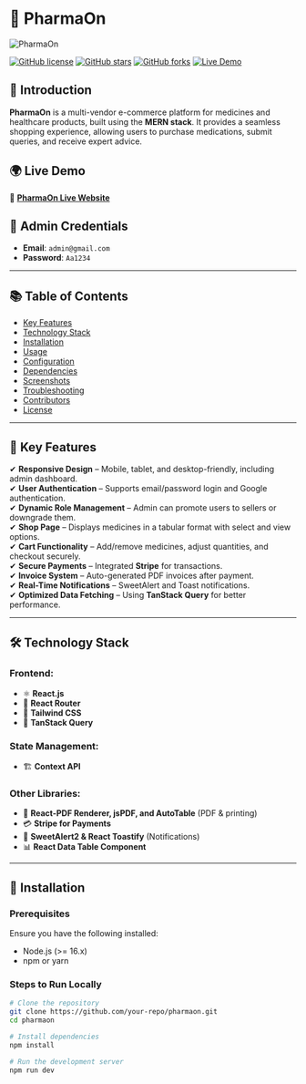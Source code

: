 # 🏥 PharmaOn  

![PharmaOn](#) <!-- Add a relevant logo or image -->

[![GitHub license](https://img.shields.io/badge/license-MIT-blue.svg)](#license)
[![GitHub stars](https://img.shields.io/github/stars/your-repo/pharmaon)](#)
[![GitHub forks](https://img.shields.io/github/forks/your-repo/pharmaon)](#)
[![Live Demo](https://img.shields.io/badge/demo-live-blue)](#) <!-- Replace with actual link -->

## 🚀 Introduction  

**PharmaOn** is a multi-vendor e-commerce platform for medicines and healthcare products, built using the **MERN stack**. It provides a seamless shopping experience, allowing users to purchase medications, submit queries, and receive expert advice.  

## 🌍 Live Demo  

🔗 **[PharmaOn Live Website](#)** <!-- Replace with actual link -->

## 🔑 Admin Credentials  

- **Email**: `admin@gmail.com`  
- **Password**: `Aa1234`  

---

## 📚 Table of Contents  

- [Key Features](#-key-features)  
- [Technology Stack](#-technology-stack)  
- [Installation](#-installation)  
- [Usage](#-usage)  
- [Configuration](#-configuration)  
- [Dependencies](#-dependencies)  
- [Screenshots](#-screenshots)  
- [Troubleshooting](#-troubleshooting)  
- [Contributors](#-contributors)  
- [License](#-license)  

---

## 🎯 Key Features  

✔ **Responsive Design** – Mobile, tablet, and desktop-friendly, including admin dashboard.  
✔ **User Authentication** – Supports email/password login and Google authentication.  
✔ **Dynamic Role Management** – Admin can promote users to sellers or downgrade them.  
✔ **Shop Page** – Displays medicines in a tabular format with select and view options.  
✔ **Cart Functionality** – Add/remove medicines, adjust quantities, and checkout securely.  
✔ **Secure Payments** – Integrated **Stripe** for transactions.  
✔ **Invoice System** – Auto-generated PDF invoices after payment.  
✔ **Real-Time Notifications** – SweetAlert and Toast notifications.  
✔ **Optimized Data Fetching** – Using **TanStack Query** for better performance.  

---

## 🛠 Technology Stack  

### **Frontend:**  
- ⚛️ **React.js**  
- 🚏 **React Router**  
- 🎨 **Tailwind CSS**  
- 🔄 **TanStack Query**  

### **State Management:**  
- 🏗 **Context API**  

### **Other Libraries:**  
- 📜 **React-PDF Renderer, jsPDF, and AutoTable** (PDF & printing)  
- 💳 **Stripe for Payments**  
- 🔔 **SweetAlert2 & React Toastify** (Notifications)  
- 📊 **React Data Table Component**  

---

## 🔧 Installation  

### **Prerequisites**  
Ensure you have the following installed:  
- Node.js (>= 16.x)  
- npm or yarn  

### **Steps to Run Locally**  
```sh
# Clone the repository
git clone https://github.com/your-repo/pharmaon.git
cd pharmaon

# Install dependencies
npm install

# Run the development server
npm run dev
